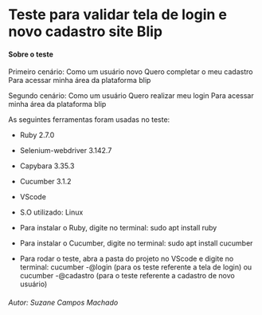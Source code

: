 # Teste para validar tela de login e novo cadastro site Blip

#### Sobre o teste
Primeiro cenário:
Como um usuário novo
Quero completar o meu cadastro
Para acessar minha área da plataforma blip

Segundo cenário:
Como um usuário 
Quero realizar meu login
Para acessar minha área da plataforma blip

As seguintes ferramentas foram usadas no teste:

- Ruby 2.7.0
- Selenium-webdriver 3.142.7
- Capybara 3.35.3
- Cucumber 3.1.2
- VScode
- S.O utilizado: Linux

- Para instalar o Ruby, digite no terminal: sudo apt install ruby
- Para instalar o Cucumber, digite no terminal: sudo apt install cucumber
- Para rodar o teste, abra a pasta do projeto no VScode e digite no terminal: cucumber -@login (para os teste referente a tela de login) ou cucumber -@cadastro 
(para o teste referente a cadastro de novo usuário)

###### Autor: Suzane Campos Machado
